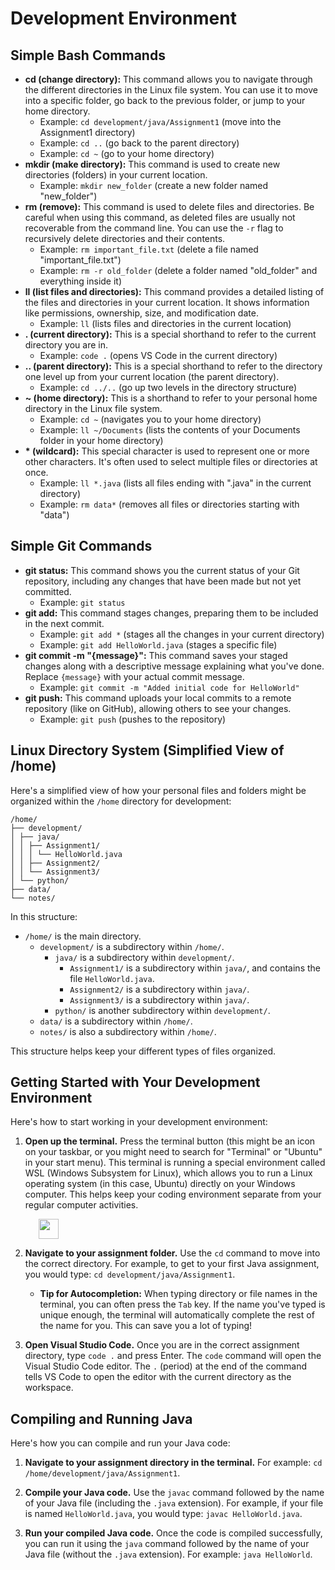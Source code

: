 # Development Environment

## Simple Bash Commands

-   **cd (change directory):** This command allows you to navigate through the different directories in the Linux file system. You can use it to move into a specific folder, go back to the previous folder, or jump to your home directory.
    -   Example: `cd development/java/Assignment1` (move into the Assignment1 directory)
    -   Example: `cd ..` (go back to the parent directory)
    -   Example: `cd ~` (go to your home directory)
-   **mkdir (make directory):** This command is used to create new directories (folders) in your current location.
    -   Example: `mkdir new_folder` (create a new folder named "new_folder")
-   **rm (remove):** This command is used to delete files and directories. Be careful when using this command, as deleted files are usually not recoverable from the command line. You can use the `-r` flag to recursively delete directories and their contents.
    -   Example: `rm important_file.txt` (delete a file named "important_file.txt")
    -   Example: `rm -r old_folder` (delete a folder named "old_folder" and everything inside it)
-   **ll (list files and directories):** This command provides a detailed listing of the files and directories in your current location. It shows information like permissions, ownership, size, and modification date.
    -   Example: `ll` (lists files and directories in the current location)
-   **. (current directory):** This is a special shorthand to refer to the current directory you are in.
    -   Example: `code .` (opens VS Code in the current directory)
-   **.. (parent directory):** This is a special shorthand to refer to the directory one level up from your current location (the parent directory).
    -   Example: `cd ../..` (go up two levels in the directory structure)
-   **~ (home directory):** This is a shorthand to refer to your personal home directory in the Linux file system.
    -   Example: `cd ~` (navigates you to your home directory)
    -   Example: `ll ~/Documents` (lists the contents of your Documents folder in your home directory)
-   **\* (wildcard):** This special character is used to represent one or more other characters. It's often used to select multiple files or directories at once.
    -   Example: `ll *.java` (lists all files ending with ".java" in the current directory)
    -   Example: `rm data*` (removes all files or directories starting with "data")

## Simple Git Commands

-   **git status:** This command shows you the current status of your Git repository, including any changes that have been made but not yet committed.
    -   Example: `git status`
-   **git add:** This command stages changes, preparing them to be included in the next commit.
    -   Example: `git add *` (stages all the changes in your current directory)
    -   Example: `git add HelloWorld.java` (stages a specific file)
-   **git commit -m "{message}":** This command saves your staged changes along with a descriptive message explaining what you've done. Replace `{message}` with your actual commit message.
    -   Example: `git commit -m "Added initial code for HelloWorld"`
-   **git push:** This command uploads your local commits to a remote repository (like on GitHub), allowing others to see your changes.
    -   Example: `git push` (pushes to the repository)

## Linux Directory System (Simplified View of /home)

Here's a simplified view of how your personal files and folders might be organized within the `/home` directory for development:

```
/home/
├── development/
│ ├── java/
│ │ ├── Assignment1/
│ │ │ └── HelloWorld.java
│ │ ├── Assignment2/
│ │ └── Assignment3/
│ └── python/
├── data/
└── notes/
```

In this structure:

-   `/home/` is the main directory.
    -   `development/` is a subdirectory within `/home/`.
        -   `java/` is a subdirectory within `development/`.
            -   `Assignment1/` is a subdirectory within `java/`, and contains the file `HelloWorld.java`.
            -   `Assignment2/` is a subdirectory within `java/`.
            -   `Assignment3/` is a subdirectory within `java/`.
        -   `python/` is another subdirectory within `development/`.
    -   `data/` is a subdirectory within `/home/`.
    -   `notes/` is also a subdirectory within `/home/`.

This structure helps keep your different types of files organized.

## Getting Started with Your Development Environment

Here's how to start working in your development environment:

1.  **Open up the terminal.** Press the terminal button (this might be an icon on your taskbar, or you might need to search for "Terminal" or "Ubuntu" in your start menu). This terminal is running a special environment called WSL (Windows Subsystem for Linux), which allows you to run a Linux operating system (in this case, Ubuntu) directly on your Windows computer. This helps keep your coding environment separate from your regular computer activities.

<img src="https://raw.githubusercontent.com/microsoft/terminal/master/res/terminal.ico" width="32" height="32" style="margin-left: 45px;">

2.  **Navigate to your assignment folder.** Use the `cd` command to move into the correct directory. For example, to get to your first Java assignment, you would type: `cd development/java/Assignment1`.

    -   **Tip for Autocompletion:** When typing directory or file names in the terminal, you can often press the `Tab` key. If the name you've typed is unique enough, the terminal will automatically complete the rest of the name for you. This can save you a lot of typing!

3.  **Open Visual Studio Code.** Once you are in the correct assignment directory, type `code .` and press Enter. The `code` command will open the Visual Studio Code editor. The `.` (period) at the end of the command tells VS Code to open the editor with the current directory as the workspace.

## Compiling and Running Java

Here's how you can compile and run your Java code:

1.  **Navigate to your assignment directory in the terminal.** For example: `cd /home/development/java/Assignment1`.

2.  **Compile your Java code.** Use the `javac` command followed by the name of your Java file (including the `.java` extension). For example, if your file is named `HelloWorld.java`, you would type: `javac HelloWorld.java`.

3.  **Run your compiled Java code.** Once the code is compiled successfully, you can run it using the `java` command followed by the name of your Java file (without the `.java` extension). For example: `java HelloWorld`.

